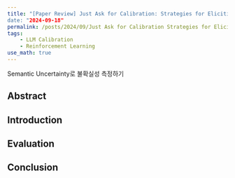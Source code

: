 ```yaml
---
title: "[Paper Review] Just Ask for Calibration: Strategies for Eliciting Calibrated Confidence Scores from Language Models Fine-Tuned with Human Feedback
date: "2024-09-18"
permalink: /posts/2024/09/Just Ask for Calibration Strategies for Eliciting Calibrated Confidence Scores from Language Models Fine-Tuned with Human Feedback/
tags:
    - LLM Calibration
    - Reinforcement Learning
use_math: true
---
```


Semantic Uncertainty로 불확실성 측정하기

## Abstract



## Introduction



## Evaluation


## Conclusion
